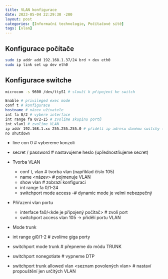 ```yaml
---
title: VLAN konfigurace
date: 2023-05-04 22:29:30 -200
layout: post
categories: [Informační technologie, Počítačové sítě]
tags: [vlan]
---
```


## Konfigurace počítače

```bash
sudo ip addr add 192.168.1.37/24 brd + dev eth0
sudo ip link set up dev eth0
```

## Konfigurace switche

```bash
microcom -s 9600 /dev/ttyS1 # slouží k připojení ke switch

Enable # privileged exec mode
conf t # konfigurace
hostname # název uživatele
int fa 0/2 # vybere interface
int range fa 0/2-15 # zvolíme skupinu portů
int vlan1 # zvolíme VLAN
ip addr 192.168.1.xx 255.255.255.0 # přidělí ip adresu danému switchy (+32 od stolu u posledního byte)
no shutdown
```

- line con 0 # vybereme konzoli
- secret / password # nastavujeme heslo (upřednostňujeme secret)
- Tvorba VLAN
  - conf t, vlan <jakekoliv cislo> # tvorba vlan (například číslo 105)
  - name <název> # pojmenuje VLAN
  - show vlan # zobrazí konfiguraci
  - int range fa 0/1-24
  - switchport mode access -# dynamic mode je velmi nebezpečný
- Přiřazení vlan portu

  - interface fa0/<kde je připojený počítač> # zvolí port
  - switchport access vlan 105 -> přidělí portu VLAN

- Mode trunk
- int range gi0/1-2 # zvolíme giga porty
- switchport mode trunk # přepneme do módu TRUNK
- switchport nonegotiate # vypneme DTP
- switchport trunk allowed vlan <seznam povolených vlan> # nastaví propouštění jen určitých VLAN
